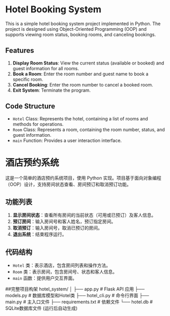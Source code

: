 # Hotel Booking System

This is a simple hotel booking system project implemented in Python. The project is designed using Object-Oriented Programming (OOP) and supports viewing room status, booking rooms, and canceling bookings.

## Features

1. **Display Room Status**: View the current status (available or booked) and guest information for all rooms.
2. **Book a Room**: Enter the room number and guest name to book a specific room.
3. **Cancel Booking**: Enter the room number to cancel a booked room.
4. **Exit System**: Terminate the program.

## Code Structure

- `Hotel` Class: Represents the hotel, containing a list of rooms and methods for operations.
- `Room` Class: Represents a room, containing the room number, status, and guest information.
- `main` Function: Provides a user interaction interface.






# 酒店预约系统

这是一个简单的酒店预约系统项目，使用 Python 实现。项目基于面向对象编程（OOP）设计，支持房间状态查看、房间预订和取消预订功能。

## 功能列表

1. **显示房间状态**：查看所有房间的当前状态（可用或已预订）及客人信息。
2. **预订房间**：输入房间号和客人姓名，预订指定房间。
3. **取消预订**：输入房间号，取消已预订的房间。
4. **退出系统**：结束程序运行。

## 代码结构

- `Hotel` 类：表示酒店，包含房间列表和操作方法。
- `Room` 类：表示房间，包含房间号、状态和客人信息。
- `main` 函数：提供用户交互界面。

##完整项目构架
hotel_system/
│
├── app.py                # Flask API 应用
├── models.py             # 数据库模型和Hotel类
├── hotel_cli.py          # 命令行界面
├── main.py               # 主入口文件
├── requirements.txt      # 依赖文件
└── hotel.db              # SQLite数据库文件 (运行后自动生成)

